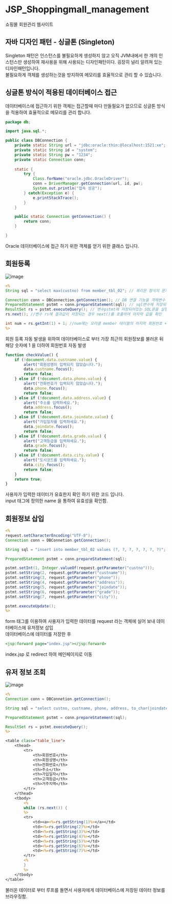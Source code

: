 # JSP_Shoppingmall_management
쇼핑몰 회원관리 웹사이트

## 자바 디자인 패턴 - 싱글톤 (Singleton)

Singleton 패턴은 인스턴스를 불필요하게 생성하지 않고 오직 JVM내에서 한 개의 인스턴스만 생성하여 재사용을 위해 사용되는 디자인패턴이다. 굉장히 널리 알려져 있는 디자인패턴입니다.<br>
불필요하게 객체를 생성하는것을 방지하여 메모리를 효율적으로 관리 할 수 있습니다.<br>

## 싱글톤 방식이 적용된 데이터베이스 접근
데이터베이스에 접근하기 위한 객체는 접근할때 마다 만들필요가 없으므로 싱글톤 방식을 적용하여 효율적으로 메모리를 관리 합니다.
```java
package db;

import java.sql.*;

public class DBConnection {
	private static String url = "jdbc:oracle:thin:@localhost:1521:xe";
	private static String id = "system";
	private static String pw = "1234";
	private static Connection conn;
	
	static {
		try {
			Class.forName("oracle.jdbc.OracleDriver");
			conn = DriverManager.getConnection(url, id, pw);
			System.out.println("접속 성공");
		} catch(Exception e) {
			e.printStackTrace();
		}
	}

	public static Connection getConnection() {
		return conn;
	}

}
```

Oracle 데이터베이스에 접근 하기 위한 객체를 얻기 위한 클래스 입니다.

## 회원등록
![image](https://github.com/cmc0904/JSP_Shoppingmall_management/assets/63144310/d53bbf18-9ea5-4b37-8540-474d97aad8f3)

```jsp
<%
String sql = "select max(custno) from member_tbl_02"; // 쿼리문 형식의 문자열이 변수명 sql에 저장

Connection conn = DBConnection.getConnection(); // DB 연결 기능을 객체변수 conn 에 저장 -> 1.DB연결
PreparedStatement pstmt = conn.prepareStatement(sql); // sql변수에 저장되어 있는 문장이 쿼리문이 됨 ->2.DB연결 후 쿼리문이 생성\
ResultSet rs = pstmt.executeQuery(); // 변수pstmt에 저장되어있는 SQL문을 실행하여 객체변수 rs에 저장
rs.next(); //변수 rs에 결과값이 저장되는 경우 next()를 호출하여 마지막 값을 확인

int num = rs.getInt(1) + 1; //num에는 오라클 member 테이블의 마지막 회원번호 + 1 값이 정수로 저장
%>
```

회원 등록 자동 발생을 위하여 데이터베이스로 부터 가장 최근의 회원정보를 불러온 뒤 해당 숫자에 1 을 더하여 회원번호 자동 발생

```js
function checkValue() {
	if (!document.data.custname.value) {
		alert("회원성명이 입력되지 않았습니다.");
		data.custname.focus();
		return false;
	} else if (!document.data.phone.value) {
		alert("전화번호가 입력되지 않았습니다.");
		data.phone.focus();
		return false;
	} else if (!document.data.address.value) {
		alert("주소를 입력하세요.");
		data.address.focus();
		return false;
	} else if (!document.data.joindate.value) {
		alert("가입일자를 입력하세요.");
		data.joindate.focus();
		return false;
	} else if (!document.data.grade.value) {
		alert("고객등급을 입력하세요.");
		data.grade.focus();
		return false;
	} else if (!document.data.city.value) {
		alert("도시코드를 입력하세요.");
		data.city.focus();
		return false;
	}
	return true;
}
```

사용자가 입력한 데이터가 유효한지 확인 하기 위한 코드 입니다.
<br>
input 태그에 정의한 name 을 통하여 유효성을 확인함.

## 회원정보 삽입
```jsp
<%
request.setCharacterEncoding("UTF-8");
Connection conn = DBConnetion.getConnection();

String sql = "insert into member_tbl_02 values (?, ?, ?, ?, ?, ?, ?)";

PreparedStatement pstmt = conn.prepareStatement(sql);

pstmt.setInt(1, Integer.valueOf(request.getParameter("custno")));
pstmt.setString(2, request.getParameter("custname"));
pstmt.setString(3, request.getParameter("phone"));
pstmt.setString(4, request.getParameter("address"));
pstmt.setString(5, request.getParameter("joindate"));
pstmt.setString(6, request.getParameter("grade"));
pstmt.setString(7, request.getParameter("city"));

pstmt.executeUpdate();
%>
```
form 태그를 이용하여 사용자가 입력한 데이터를 request 라는 객체에 실어 보내 데이터베이스에 유저정보 삽입
<br>
데이터베이스에 데이터를 저장한 후 
```jsp
<jsp:forward page="index.jsp"></jsp:forward>
```
index.jsp 로 redirect 하여 메인페이지로 이동

## 유저 정보 조회
![image](https://github.com/cmc0904/JSP_Shoppingmall_management/assets/63144310/83b194fe-07aa-41ff-b120-211c95d29f2d)

```jsp
<%
Connection conn = DBConnetion.getConnection();

String sql = "select custno, custname, phone, address, to_char(joindate, 'yyyy-mm-dd'), case grade when 'A' then 'VIP' when 'B' then '일반'  when 'C' then '직원'  end,city from member_tbl_02";

PreparedStatement pstmt = conn.prepareStatement(sql);

ResultSet rs = pstmt.executeQuery();
%>
```

```jsp
<table class="table_line">
	<thead>
		<tr>
			<th>회원번호</th>
			<th>회원성명</th>
			<th>전화번호</th>
			<th>주소</th>
			<th>가입일자</th>
			<th>고객등급</th>
			<th>거주지역</th>
		</tr>
	</thead>
	<tbody>
		<%
		while (rs.next()) {
		%>
		<tr>
			<td><a><%=rs.getString(1)%></a></td>
			<td><%=rs.getString(2)%></td>
			<td><%=rs.getString(3)%></td>
			<td><%=rs.getString(4)%></td>
			<td><%=rs.getString(5)%></td>
			<td><%=rs.getString(6)%></td>
			<td><%=rs.getString(7)%></td>
		</tr>
		<%
		}
		%>
	</tbody>
</table>
```

불러온 데이터로 부터 루프를 돌면서 사용자에게 데이터베이스에 저장된 데이터 정보를 브라우징함.
